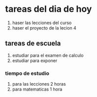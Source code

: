 # tareas del dia de hoy 

1. haser las lecciones del curso
1. haser el proyecto de la lecion 4
## tareas de escuela
1. estudiar para el examen de calculo
1. estudiar para exponer

### tiempo de estudio
1. para las lecciones 2 horas
1. para matematicas 1 hora